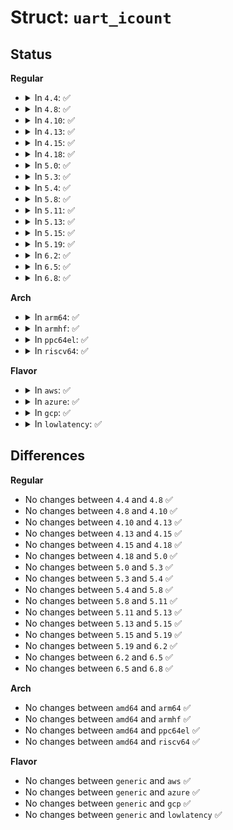# Struct: <code>uart_icount</code>

## Status
<b>Regular</b>
<ul>
<li>
<details>
<summary>In <code>4.4</code>: ✅</summary>

```c
struct uart_icount {
    __u32 cts;
    __u32 dsr;
    __u32 rng;
    __u32 dcd;
    __u32 rx;
    __u32 tx;
    __u32 frame;
    __u32 overrun;
    __u32 parity;
    __u32 brk;
    __u32 buf_overrun;
};
```
</details>
</li>
<li>
<details>
<summary>In <code>4.8</code>: ✅</summary>

```c
struct uart_icount {
    __u32 cts;
    __u32 dsr;
    __u32 rng;
    __u32 dcd;
    __u32 rx;
    __u32 tx;
    __u32 frame;
    __u32 overrun;
    __u32 parity;
    __u32 brk;
    __u32 buf_overrun;
};
```
</details>
</li>
<li>
<details>
<summary>In <code>4.10</code>: ✅</summary>

```c
struct uart_icount {
    __u32 cts;
    __u32 dsr;
    __u32 rng;
    __u32 dcd;
    __u32 rx;
    __u32 tx;
    __u32 frame;
    __u32 overrun;
    __u32 parity;
    __u32 brk;
    __u32 buf_overrun;
};
```
</details>
</li>
<li>
<details>
<summary>In <code>4.13</code>: ✅</summary>

```c
struct uart_icount {
    __u32 cts;
    __u32 dsr;
    __u32 rng;
    __u32 dcd;
    __u32 rx;
    __u32 tx;
    __u32 frame;
    __u32 overrun;
    __u32 parity;
    __u32 brk;
    __u32 buf_overrun;
};
```
</details>
</li>
<li>
<details>
<summary>In <code>4.15</code>: ✅</summary>

```c
struct uart_icount {
    __u32 cts;
    __u32 dsr;
    __u32 rng;
    __u32 dcd;
    __u32 rx;
    __u32 tx;
    __u32 frame;
    __u32 overrun;
    __u32 parity;
    __u32 brk;
    __u32 buf_overrun;
};
```
</details>
</li>
<li>
<details>
<summary>In <code>4.18</code>: ✅</summary>

```c
struct uart_icount {
    __u32 cts;
    __u32 dsr;
    __u32 rng;
    __u32 dcd;
    __u32 rx;
    __u32 tx;
    __u32 frame;
    __u32 overrun;
    __u32 parity;
    __u32 brk;
    __u32 buf_overrun;
};
```
</details>
</li>
<li>
<details>
<summary>In <code>5.0</code>: ✅</summary>

```c
struct uart_icount {
    __u32 cts;
    __u32 dsr;
    __u32 rng;
    __u32 dcd;
    __u32 rx;
    __u32 tx;
    __u32 frame;
    __u32 overrun;
    __u32 parity;
    __u32 brk;
    __u32 buf_overrun;
};
```
</details>
</li>
<li>
<details>
<summary>In <code>5.3</code>: ✅</summary>

```c
struct uart_icount {
    __u32 cts;
    __u32 dsr;
    __u32 rng;
    __u32 dcd;
    __u32 rx;
    __u32 tx;
    __u32 frame;
    __u32 overrun;
    __u32 parity;
    __u32 brk;
    __u32 buf_overrun;
};
```
</details>
</li>
<li>
<details>
<summary>In <code>5.4</code>: ✅</summary>

```c
struct uart_icount {
    __u32 cts;
    __u32 dsr;
    __u32 rng;
    __u32 dcd;
    __u32 rx;
    __u32 tx;
    __u32 frame;
    __u32 overrun;
    __u32 parity;
    __u32 brk;
    __u32 buf_overrun;
};
```
</details>
</li>
<li>
<details>
<summary>In <code>5.8</code>: ✅</summary>

```c
struct uart_icount {
    __u32 cts;
    __u32 dsr;
    __u32 rng;
    __u32 dcd;
    __u32 rx;
    __u32 tx;
    __u32 frame;
    __u32 overrun;
    __u32 parity;
    __u32 brk;
    __u32 buf_overrun;
};
```
</details>
</li>
<li>
<details>
<summary>In <code>5.11</code>: ✅</summary>

```c
struct uart_icount {
    __u32 cts;
    __u32 dsr;
    __u32 rng;
    __u32 dcd;
    __u32 rx;
    __u32 tx;
    __u32 frame;
    __u32 overrun;
    __u32 parity;
    __u32 brk;
    __u32 buf_overrun;
};
```
</details>
</li>
<li>
<details>
<summary>In <code>5.13</code>: ✅</summary>

```c
struct uart_icount {
    __u32 cts;
    __u32 dsr;
    __u32 rng;
    __u32 dcd;
    __u32 rx;
    __u32 tx;
    __u32 frame;
    __u32 overrun;
    __u32 parity;
    __u32 brk;
    __u32 buf_overrun;
};
```
</details>
</li>
<li>
<details>
<summary>In <code>5.15</code>: ✅</summary>

```c
struct uart_icount {
    __u32 cts;
    __u32 dsr;
    __u32 rng;
    __u32 dcd;
    __u32 rx;
    __u32 tx;
    __u32 frame;
    __u32 overrun;
    __u32 parity;
    __u32 brk;
    __u32 buf_overrun;
};
```
</details>
</li>
<li>
<details>
<summary>In <code>5.19</code>: ✅</summary>

```c
struct uart_icount {
    __u32 cts;
    __u32 dsr;
    __u32 rng;
    __u32 dcd;
    __u32 rx;
    __u32 tx;
    __u32 frame;
    __u32 overrun;
    __u32 parity;
    __u32 brk;
    __u32 buf_overrun;
};
```
</details>
</li>
<li>
<details>
<summary>In <code>6.2</code>: ✅</summary>

```c
struct uart_icount {
    __u32 cts;
    __u32 dsr;
    __u32 rng;
    __u32 dcd;
    __u32 rx;
    __u32 tx;
    __u32 frame;
    __u32 overrun;
    __u32 parity;
    __u32 brk;
    __u32 buf_overrun;
};
```
</details>
</li>
<li>
<details>
<summary>In <code>6.5</code>: ✅</summary>

```c
struct uart_icount {
    __u32 cts;
    __u32 dsr;
    __u32 rng;
    __u32 dcd;
    __u32 rx;
    __u32 tx;
    __u32 frame;
    __u32 overrun;
    __u32 parity;
    __u32 brk;
    __u32 buf_overrun;
};
```
</details>
</li>
<li>
<details>
<summary>In <code>6.8</code>: ✅</summary>

```c
struct uart_icount {
    __u32 cts;
    __u32 dsr;
    __u32 rng;
    __u32 dcd;
    __u32 rx;
    __u32 tx;
    __u32 frame;
    __u32 overrun;
    __u32 parity;
    __u32 brk;
    __u32 buf_overrun;
};
```
</details>
</li>
</ul>
<b>Arch</b>
<ul>
<li>
<details>
<summary>In <code>arm64</code>: ✅</summary>

```c
struct uart_icount {
    __u32 cts;
    __u32 dsr;
    __u32 rng;
    __u32 dcd;
    __u32 rx;
    __u32 tx;
    __u32 frame;
    __u32 overrun;
    __u32 parity;
    __u32 brk;
    __u32 buf_overrun;
};
```
</details>
</li>
<li>
<details>
<summary>In <code>armhf</code>: ✅</summary>

```c
struct uart_icount {
    __u32 cts;
    __u32 dsr;
    __u32 rng;
    __u32 dcd;
    __u32 rx;
    __u32 tx;
    __u32 frame;
    __u32 overrun;
    __u32 parity;
    __u32 brk;
    __u32 buf_overrun;
};
```
</details>
</li>
<li>
<details>
<summary>In <code>ppc64el</code>: ✅</summary>

```c
struct uart_icount {
    __u32 cts;
    __u32 dsr;
    __u32 rng;
    __u32 dcd;
    __u32 rx;
    __u32 tx;
    __u32 frame;
    __u32 overrun;
    __u32 parity;
    __u32 brk;
    __u32 buf_overrun;
};
```
</details>
</li>
<li>
<details>
<summary>In <code>riscv64</code>: ✅</summary>

```c
struct uart_icount {
    __u32 cts;
    __u32 dsr;
    __u32 rng;
    __u32 dcd;
    __u32 rx;
    __u32 tx;
    __u32 frame;
    __u32 overrun;
    __u32 parity;
    __u32 brk;
    __u32 buf_overrun;
};
```
</details>
</li>
</ul>
<b>Flavor</b>
<ul>
<li>
<details>
<summary>In <code>aws</code>: ✅</summary>

```c
struct uart_icount {
    __u32 cts;
    __u32 dsr;
    __u32 rng;
    __u32 dcd;
    __u32 rx;
    __u32 tx;
    __u32 frame;
    __u32 overrun;
    __u32 parity;
    __u32 brk;
    __u32 buf_overrun;
};
```
</details>
</li>
<li>
<details>
<summary>In <code>azure</code>: ✅</summary>

```c
struct uart_icount {
    __u32 cts;
    __u32 dsr;
    __u32 rng;
    __u32 dcd;
    __u32 rx;
    __u32 tx;
    __u32 frame;
    __u32 overrun;
    __u32 parity;
    __u32 brk;
    __u32 buf_overrun;
};
```
</details>
</li>
<li>
<details>
<summary>In <code>gcp</code>: ✅</summary>

```c
struct uart_icount {
    __u32 cts;
    __u32 dsr;
    __u32 rng;
    __u32 dcd;
    __u32 rx;
    __u32 tx;
    __u32 frame;
    __u32 overrun;
    __u32 parity;
    __u32 brk;
    __u32 buf_overrun;
};
```
</details>
</li>
<li>
<details>
<summary>In <code>lowlatency</code>: ✅</summary>

```c
struct uart_icount {
    __u32 cts;
    __u32 dsr;
    __u32 rng;
    __u32 dcd;
    __u32 rx;
    __u32 tx;
    __u32 frame;
    __u32 overrun;
    __u32 parity;
    __u32 brk;
    __u32 buf_overrun;
};
```
</details>
</li>
</ul>

## Differences
<b>Regular</b>
<ul>
<li>
No changes between <code>4.4</code> and <code>4.8</code> ✅
</li>
<li>
No changes between <code>4.8</code> and <code>4.10</code> ✅
</li>
<li>
No changes between <code>4.10</code> and <code>4.13</code> ✅
</li>
<li>
No changes between <code>4.13</code> and <code>4.15</code> ✅
</li>
<li>
No changes between <code>4.15</code> and <code>4.18</code> ✅
</li>
<li>
No changes between <code>4.18</code> and <code>5.0</code> ✅
</li>
<li>
No changes between <code>5.0</code> and <code>5.3</code> ✅
</li>
<li>
No changes between <code>5.3</code> and <code>5.4</code> ✅
</li>
<li>
No changes between <code>5.4</code> and <code>5.8</code> ✅
</li>
<li>
No changes between <code>5.8</code> and <code>5.11</code> ✅
</li>
<li>
No changes between <code>5.11</code> and <code>5.13</code> ✅
</li>
<li>
No changes between <code>5.13</code> and <code>5.15</code> ✅
</li>
<li>
No changes between <code>5.15</code> and <code>5.19</code> ✅
</li>
<li>
No changes between <code>5.19</code> and <code>6.2</code> ✅
</li>
<li>
No changes between <code>6.2</code> and <code>6.5</code> ✅
</li>
<li>
No changes between <code>6.5</code> and <code>6.8</code> ✅
</li>
</ul>
<b>Arch</b>
<ul>
<li>
No changes between <code>amd64</code> and <code>arm64</code> ✅
</li>
<li>
No changes between <code>amd64</code> and <code>armhf</code> ✅
</li>
<li>
No changes between <code>amd64</code> and <code>ppc64el</code> ✅
</li>
<li>
No changes between <code>amd64</code> and <code>riscv64</code> ✅
</li>
</ul>
<b>Flavor</b>
<ul>
<li>
No changes between <code>generic</code> and <code>aws</code> ✅
</li>
<li>
No changes between <code>generic</code> and <code>azure</code> ✅
</li>
<li>
No changes between <code>generic</code> and <code>gcp</code> ✅
</li>
<li>
No changes between <code>generic</code> and <code>lowlatency</code> ✅
</li>
</ul>
